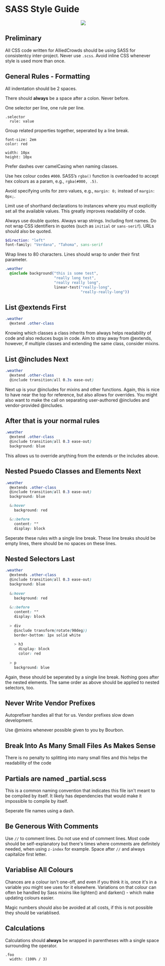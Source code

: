 # SASS Style Guide

<p align="center"><img src="https://2.bp.blogspot.com/-41v6n3Vaf5s/UeRN_XJ0keI/AAAAAAAAN2Y/YxIHhddGiaw/s1600/css.gif" /></p>

## Preliminary

All CSS code written for AlliedCrowds should be using SASS for consistentcy inter-project. Never use `.scss`. Avoid inline CSS whenever style is used more than once.

## General Rules - Formatting

All indentation should be 2 spaces.

There should **always** be a space after a colon. Never before.

One selector per line, one rule per line.

```
.selector
  rule: value
```

Group related properties together, seperated by a line break.

```
font-size: 2em
color: red

width: 10px
height: 10px
```

Prefer dashes over camelCasing when naming classes.

Use hex colour codes `#000`. SASS’s `rgba()` function is overloaded to accept hex colours as a param, e.g., `rgba(#000, .5)`.

Avoid specifying units for zero values, e.g., `margin: 0;` instead of `margin: 0px;`.

Limit use of shorthand declarations to instances where you must explicitly set all the available values. This greatly improves readability of code.

Always use double quotes. Always wrap strings. Including font names. Do not wrap CSS identifiers in quotes (such as `initial` or `sans-serif`). URLs should also be quoted.

```scss
$direction: "left"
font-family: "Verdana", "Tahoma", sans-serif
```

Wrap lines to 80 characters. Lines should wrap to under their first parameter.

```css
.weather
  @include background("this is some test",
                      "really long test",
                      "really really long",
                      linear-test("really-long",
                                  "really-really-long"))
```



## List @extends First

```scss
.weather
  @extend .other-class
```

Knowing which classes a class inherits from always helps readability of code and also reduces bugs in code. Aim to stray away from @extends, however, if multiple classes and extending the same class, consider mixins.

## List @includes Next

```scss
.weather
  @extend .other-class
  @include transition(all 0.3s ease-out)
```

Next up is your @includes for mixins and other functions. Again, this is nice to have near the top for reference, but also allows for overrides. You might also want to make the call on separating user-authored @includes and vendor-provided @includes.

## After that is your normal rules

```scss
.weather
  @extend .other-class
  @include transition(all 0.3 ease-out)
  background: blue
```

This allows us to override anything from the extends or the includes above.

## Nested Psuedo Classes and Elements Next

```scss
.weather
  @extends .other-class
  @include transition(all 0.3 ease-out)
  background: blue

  &:hover
    background: red

  &::before
    content: ""
    display: block
```

Seperate these rules with a single line break. These line breaks should be empty lines, there should be no spaces on these lines.

## Nested Selectors Last

```scss
.weather
  @extends .other-class
  @include transition(all 0.3 ease-out)
  background: blue
  
  &:hover
    background: red
    
  &::before
    content: ""
    display: block
    
  > div
    @include transform(rotate(90deg))
    border-bottom: 1px solid white
    
    > h3
      display: block
      color: red
    
  > p
    background: blue
```

Again, these should be seperated by a single line break. Nothing goes after the nested elements. The same order as above should be applied to nested selectors, too.

## Never Write Vendor Prefixes

Autoprefixer handles all that for us. Vendor prefixes slow down development.

Use @mixins whenever possible given to you by Bourbon.

## Break Into As Many Small Files As Makes Sense

There is no penalty to splitting into many small files and this helps the readability of the code

## Partials are named _partial.scss

This is a common naming convention that indicates this file isn't meant to be compiled by itself. It likely has dependencies that would make it impossible to compile by itself.

Seperate file names using a dash.

## Be Generous With Comments

Use `//` to comment lines. Do not use end of comment lines. Most code should be self-explanatory but there's times where comments are definitely needed, when using `z-index` for example.  Space after `//` and always capitalize first letter.

## Variablise All Colours

Chances are a colour isn't one-off, and even if you think it is, once it's in a variable you might see uses for it elsewhere. Variations on that colour can often be handled by Sass mixins like lighten() and darken() - which make updating colours easier.

Magic numbers should also be avoided at all costs, if this is not possible they should be variablised.

## Calculations

Calculations should **always** be wrapped in parentheses with a single space surrounding the operator.

```
.foo
  width: (100% / 3)
```